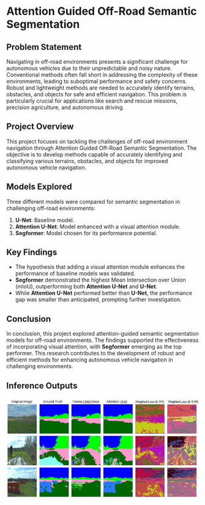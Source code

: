 # Attention Guided Off-Road Semantic Segmentation

## Problem Statement

Navigating in off-road environments presents a significant challenge for autonomous vehicles due to their unpredictable and noisy nature. Conventional methods often fall short in addressing the complexity of these environments, leading to suboptimal performance and safety concerns. Robust and lightweight methods are needed to accurately identify terrains, obstacles, and objects for safe and efficient navigation. This problem is particularly crucial for applications like search and rescue missions, precision agriculture, and autonomous driving.

## Project Overview

This project focuses on tackling the challenges of off-road environment navigation through Attention Guided Off-Road Semantic Segmentation. The objective is to develop methods capable of accurately identifying and classifying various terrains, obstacles, and objects for improved autonomous vehicle navigation.

## Models Explored

Three different models were compared for semantic segmentation in challenging off-road environments:

1. **U-Net**: Baseline model.
2. **Attention U-Net**: Model enhanced with a visual attention module.
3. **Segformer**: Model chosen for its performance potential.

## Key Findings

- The hypothesis that adding a visual attention module enhances the performance of baseline models was validated.
- **Segformer** demonstrated the highest Mean Intersection over Union (mIoU), outperforming both **Attention U-Net** and **U-Net**.
- While **Attention U-Net** performed better than **U-Net**, the performance gap was smaller than anticipated, prompting further investigation.

## Conclusion

In conclusion, this project explored attention-guided semantic segmentation models for off-road environments. The findings supported the effectiveness of incorporating visual attention, with **Segformer** emerging as the top performer. This research contributes to the development of robust and efficient methods for enhancing autonomous vehicle navigation in challenging environments.

## Inference Outputs

![Inference Output](https://github.com/OSSome01/semseg/blob/master/assets/Compiled.jpg)
